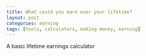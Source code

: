 ```yaml
---
title: What could you earn over your lifetime?
layout: post
categories: earning
tags: [tools, calculators, making money, earning]
---
```

A basic lifetime earnings calculator
